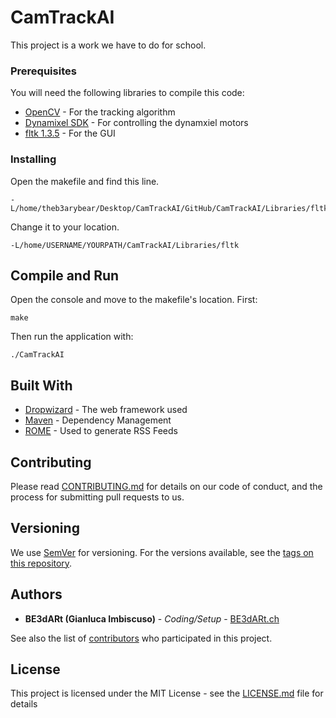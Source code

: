 # CamTrackAI

This project is a work we have to do for school.

### Prerequisites

You will need the following libraries to compile this code:

* [OpenCV](https://opencv.org/releases/) - For the tracking algorithm
* [Dynamixel SDK](https://github.com/ROBOTIS-GIT/DynamixelSDK) - For controlling the dynamxiel motors
* [fltk 1.3.5](https://www.fltk.org/software.php) - For the GUI

### Installing

Open the makefile and find this line.

```
-L/home/theb3arybear/Desktop/CamTrackAI/GitHub/CamTrackAI/Libraries/fltk
```

Change it to your location.

```
-L/home/USERNAME/YOURPATH/CamTrackAI/Libraries/fltk
```

## Compile and Run

Open the console and move to the makefile's location. First:

```
make
```

Then run the application with:

```
./CamTrackAI
```

## Built With

* [Dropwizard](http://www.dropwizard.io/1.0.2/docs/) - The web framework used
* [Maven](https://maven.apache.org/) - Dependency Management
* [ROME](https://rometools.github.io/rome/) - Used to generate RSS Feeds

## Contributing

Please read [CONTRIBUTING.md](https://gist.github.com/PurpleBooth/b24679402957c63ec426) for details on our code of conduct, and the process for submitting pull requests to us.

## Versioning

We use [SemVer](http://semver.org/) for versioning. For the versions available, see the [tags on this repository](https://github.com/your/project/tags).

## Authors

* **BE3dARt (Gianluca Imbiscuso)** - *Coding/Setup* - [BE3dARt.ch](https://be3dart.ch/)

See also the list of [contributors](https://github.com/your/project/contributors) who participated in this project.

## License

This project is licensed under the MIT License - see the [LICENSE.md](LICENSE.md) file for details
